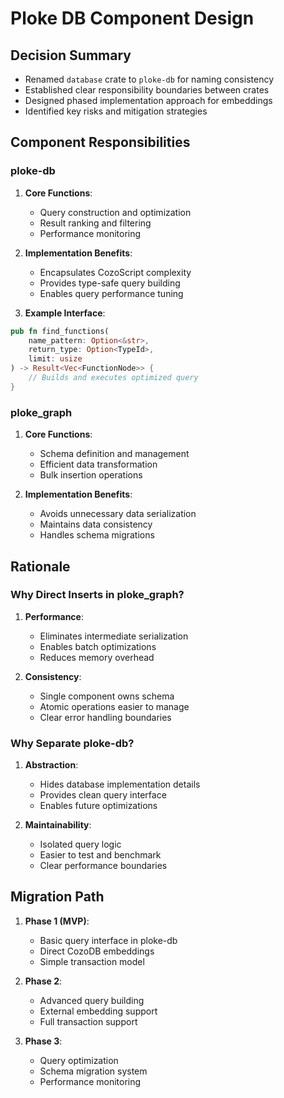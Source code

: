 # Ploke DB Component Design

## Decision Summary
- Renamed `database` crate to `ploke-db` for naming consistency
- Established clear responsibility boundaries between crates
- Designed phased implementation approach for embeddings
- Identified key risks and mitigation strategies

## Component Responsibilities

### ploke-db
1. **Core Functions**:
   - Query construction and optimization
   - Result ranking and filtering
   - Performance monitoring

2. **Implementation Benefits**:
   - Encapsulates CozoScript complexity
   - Provides type-safe query building
   - Enables query performance tuning

3. **Example Interface**:
```rust
pub fn find_functions(
    name_pattern: Option<&str>,
    return_type: Option<TypeId>,
    limit: usize
) -> Result<Vec<FunctionNode>> {
    // Builds and executes optimized query
}
```

### ploke_graph
1. **Core Functions**:
   - Schema definition and management
   - Efficient data transformation
   - Bulk insertion operations

2. **Implementation Benefits**:
   - Avoids unnecessary data serialization
   - Maintains data consistency
   - Handles schema migrations

## Rationale

### Why Direct Inserts in ploke_graph?
1. **Performance**:
   - Eliminates intermediate serialization
   - Enables batch optimizations
   - Reduces memory overhead

2. **Consistency**:
   - Single component owns schema
   - Atomic operations easier to manage
   - Clear error handling boundaries

### Why Separate ploke-db?
1. **Abstraction**:
   - Hides database implementation details
   - Provides clean query interface
   - Enables future optimizations

2. **Maintainability**:
   - Isolated query logic
   - Easier to test and benchmark
   - Clear performance boundaries

## Migration Path

1. **Phase 1 (MVP)**:
   - Basic query interface in ploke-db
   - Direct CozoDB embeddings
   - Simple transaction model

2. **Phase 2**:
   - Advanced query building
   - External embedding support
   - Full transaction support

3. **Phase 3**:
   - Query optimization
   - Schema migration system
   - Performance monitoring
